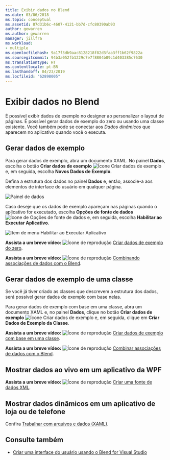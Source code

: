 ```yaml
---
title: Exibir dados no Blend
ms.date: 03/06/2018
ms.topic: conceptual
ms.assetid: 87d31b6c-4607-4121-bb7d-cfc80390ab93
author: gewarren
ms.author: gewarren
manager: jillfra
ms.workload:
- multiple
ms.openlocfilehash: 9a17f3db9aac8128218f82d3faa3ff1b62f9822a
ms.sourcegitcommit: 94b3a052fb1229c7e7f8804b09c1d403385c7630
ms.translationtype: HT
ms.contentlocale: pt-BR
ms.lasthandoff: 04/23/2019
ms.locfileid: "62898005"
---
```

# <a name="display-data-in-blend"></a>Exibir dados no Blend

É possível exibir dados de exemplo no designer ao personalizar o layout de páginas. É possível gerar dados de exemplo do zero ou usando uma classe existente. Você também pode se conectar aos *Dados dinâmicos* que aparecem no aplicativo quando você o executa.

## <a name="generate-sample-data"></a>Gerar dados de exemplo

Para gerar dados de exemplo, abra um documento XAML. No painel **Dados**, escolha o botão **Criar dados de exemplo** ![Ícone Criar dados de exemplo](../designers/media/30540d76-7256-43ce-b5d9-4b2edf3d339f.png) e, em seguida, escolha **Novos Dados de Exemplo**.

Defina a estrutura dos dados no painel **Dados** e, então, associe-a aos elementos de interface do usuário em qualquer página.

![Painel de dados](../designers/media/496d7ebc-fe46-42f6-95a8-57b0e5be5d49.png)

Caso deseje que os dados de exemplo apareçam nas páginas quando o aplicativo for executado, escolha **Opções de fonte de dados** ![Ícone de Opções de fonte de dados](../designers/media/ae1fd260-4f84-420d-b196-45fde357d81d.png) e, em seguida, escolha **Habilitar ao Executar Aplicativo**.

![Item de menu Habilitar ao Executar Aplicativo](../designers/media/05d5356d-91bb-4e6b-b3f7-29b76852c4b3.png)

 **Assista a um breve vídeo:** ![Ícone de reprodução](../designers/media/bldadminconsoleinitialconfigicon.PNG) [Criar dados de exemplo do zero](http://www.bing.com/videos/search?q=blend%20data&qs=n&form=QBVR&pq=blend%20data&sc=8-7&sp=-1&sk=#view=detail&mid=F8F2449A76956D480FD2F8F2449A76956D480FD2).

 **Assista a um breve vídeo:** ![Ícone de reprodução](../designers/media/bldadminconsoleinitialconfigicon.PNG) [Combinando associações de dados com o Blend](https://www.youtube.com/watch?v=LSwPB6CAvjg).

## <a name="generate-sample-data-from-a-class"></a>Gerar dados de exemplo de uma classe

Se você já tiver criado as classes que descrevem a estrutura dos dados, será possível gerar dados de exemplo com base nelas.

Para gerar dados de exemplo com base em uma classe, abra um documento XAML e, no painel **Dados**, clique no botão **Criar dados de exemplo** ![Ícone Criar dados de exemplo](../designers/media/30540d76-7256-43ce-b5d9-4b2edf3d339f.png) e, em seguida, clique em **Criar Dados de Exemplo da Classe**.

**Assista a um breve vídeo:** ![Ícone de reprodução](../designers/media/bldadminconsoleinitialconfigicon.PNG) [Criar dados de exemplo com base em uma classe](https://channel9.msdn.com/Shows/Inside+Windows+Phone/IWP54--Windows-Phone-Data-Binding-and-the-Magic-of-XAML).

**Assista a um breve vídeo:** ![Ícone de reprodução](../designers/media/bldadminconsoleinitialconfigicon.PNG) [Combinar associações de dados com o Blend](https://www.youtube.com/watch?v=LSwPB6CAvjg).

## <a name="show-live-data-in-a-wpf-application"></a>Mostrar dados ao vivo em um aplicativo da WPF

**Assista a um breve vídeo:** ![Ícone de reprodução](../designers/media/bldadminconsoleinitialconfigicon.PNG) [Criar uma fonte de dados XML](https://www.youtube.com/watch?v=RjQueappjqk&feature=youtube_gdata).

## <a name="show-live-data-in-a-store-or-phone-app"></a>Mostrar dados dinâmicos em um aplicativo de loja ou de telefone

Confira [Trabalhar com arquivos e dados (XAML)](/previous-versions/windows/apps/br229562(v=win.10)).

## <a name="see-also"></a>Consulte também

- [Criar uma interface do usuário usando o Blend for Visual Studio](../designers/creating-a-ui-by-using-blend-for-visual-studio.md)